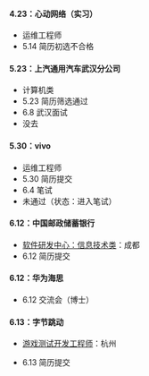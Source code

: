 #### 4.23：心动网络（实习）

- 运维工程师
- 5.14 简历初选不合格

#### 5.23：上汽通用汽车武汉分公司 

- 计算机类
- 5.23 简历筛选通过
- 6.8 武汉面试
- 没去

#### 5.30：vivo

- 运维工程师
- 5.30 简历提交
- 6.4 笔试
- 未通过（状态：进入笔试）

#### 6.12：中国邮政储蓄银行

- [软件研发中心：信息技术类](https://xiaoyuan.zhaopin.com/job/CC000106039J90000239000)：成都
- 6.12 简历提交

#### 6.12：华为海思

- 6.12 交流会（博士）

#### 6.13：字节跳动

- [游戏测试开发工程师](https://job.bytedance.com/user/profile/)：杭州

- 6.13 简历提交